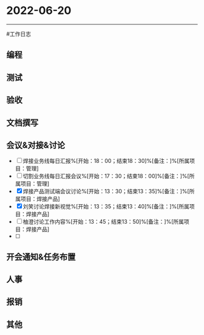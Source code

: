 # 2022-06-20 

---

#工作日志

## 编程



## 测试



## 验收 



## 文档撰写 



## 会议&对接&讨论

- [ ] 焊接业务线每日汇报%[开始：18：00；结束18：30]%[备注：]%[所属项目：管理]
- [ ] 切割业务线每日汇报会议%[开始：17：30；结束18：00]%[备注：]%[所属项目：管理]
- [x] 焊接产品测试端会议讨论%[开始：13：30；结束13：35]%[备注：]%[所属项目：焊接产品]
- [x] 刘笑讨论焊接新视觉%[开始：13：35；结束13：40]%[备注：]%[所属项目：焊接产品]
- [ ] 柚澄讨论工作内容%[开始：13：45；结束13：50]%[备注：]%[所属项目：焊接产品]
- [ ] 
## 开会通知&任务布置



## 人事



## 报销



## 其他



